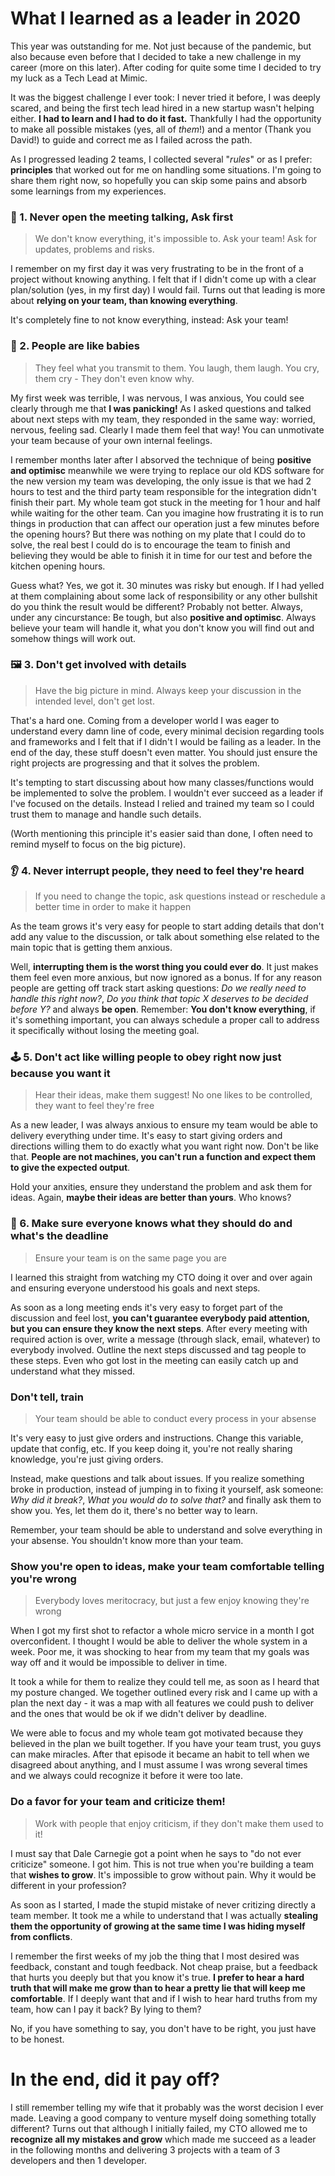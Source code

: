 # What I learned as a leader in 2020

This year was outstanding for me. Not just because of the pandemic, but also because even before that I decided to take a new challenge in my career (more on this later). After coding for quite some time I decided to try my luck as a Tech Lead at Mimic.

It was the biggest challenge I ever took: I never tried it before, I was deeply scared, and being the first tech lead hired in a new startup wasn't helping either. **I had to learn and I had to do it fast.** Thankfully I had the opportunity to make all possible mistakes (yes, all of *them*!) and a mentor (Thank you David!) to guide and correct me as I failed across the path.

As I progressed leading 2 teams, I collected several "*rules*" or as I prefer: **principles** that worked out for me on handling some situations. I'm going to share them right now, so hopefully you can skip some pains and absorb some learnings from my experiences.

### 💬 1. Never open the meeting talking, Ask first
> We don't know everything, it's impossible to. Ask your team! Ask for updates, problems and risks.

I remember on my first day it was very frustrating to be in the front of a project without knowing anything. I felt that if I didn't come up with a clear plan/solution (yes, in my first day) I would fail. Turns out that leading is more about **relying on your team, than knowing everything**.

It's completely fine to not know everything, instead: Ask your team!

### 👶 2. People are like babies
> They feel what you transmit to them. You laugh, them laugh. You cry, them cry - They don't even know why.

My first week was terrible, I was nervous, I was anxious, You could see clearly through me that **I was panicking!** As I asked questions and talked about next steps with my team, they responded in the same way: worried, nervous, feeling sad. Clearly I made them feel that way! You can unmotivate your team because of your own internal feelings.

I remember months later after I absorved the technique of being **positive and optimisc** meanwhile we were trying to replace our old KDS software for the new version my team was developing, the only issue is that we had 2 hours to test and the third party team responsible for the integration didn't finish their part. My whole team got stuck in the meeting for 1 hour and half while waiting for the other team. Can you imagine how frustrating it is to run things in production that can affect our operation just a few minutes before the opening hours? But there was nothing on my plate that I could do to solve, the real best I could do is to encourage the team to finish and believing they would be able to finish it in time for our test and before the kitchen opening hours.

Guess what? Yes, we got it. 30 minutes was risky but enough. If I had yelled at them complaining about some lack of responsibility or any other bullshit do you think the result would be different? Probably not better. Always, under any cincurstance: Be tough, but also **positive and optimisc**. Always believe your team will handle it, what you don't know you will find out and somehow things will work out.

### 🖼️ 3. Don't get involved with details
> Have the big picture in mind. Always keep your discussion in the intended level, don't get lost.

That's a hard one. Coming from a developer world I was eager to understand every damn line of code, every minimal decision regarding tools and frameworks and I felt that if I didn't I would be failing as a leader. In the end of the day, these stuff doesn't even matter. You should just ensure the right projects are progressing and that it solves the problem.

It's tempting to start discussing about how many classes/functions would be implemented to solve the problem. I wouldn't ever succeed as a leader if I've focused on the details. Instead I relied and trained my team so I could trust them to manage and handle such details.

(Worth mentioning this principle it's easier said than done, I often need to remind myself to focus on the big picture).

### 👂 4. Never interrupt people, they need to feel they're heard
> If you need to change the topic, ask questions instead or reschedule a better time in order to make it happen

As the team grows it's very easy for people to start adding details that don't add any value to the discussion, or talk about something else related to the main topic that is getting them anxious.

Well, **interrupting them is the worst thing you could ever do**. It just makes them feel even more anxious, but now ignored as a bonus. If for any reason people are getting off track start asking questions: *Do we really need to handle this right now?*, *Do you think that topic X deserves to be decided before Y?* and always **be open**. Remember: **You don't know everything**, if it's something important, you can always schedule a proper call to address it specifically without losing the meeting goal.

### 🕹️ 5. Don't act like willing people to obey right now just because you want it
> Hear their ideas, make them suggest! No one likes to be controlled, they want to feel they're free

As a new leader, I was always anxious to ensure my team would be able to delivery everything under time. It's easy to start giving orders and directions willing them to do exactly what you want right now. Don't be like that. **People are not machines, you can't run a function and expect them to give the expected output**.

Hold your anxities, ensure they understand the problem and ask them for ideas. Again, **maybe their ideas are better than yours**. Who knows?

### 🧾 6. Make sure everyone knows what they should do and what's the deadline
> Ensure your team is on the same page you are

I learned this straight from watching my CTO doing it over and over again and ensuring everyone understood his goals and next steps.

As soon as a long meeting ends it's very easy to forget part of the discussion and feel lost, **you can't guarantee everybody paid attention, but you can ensure they know the next steps**. After every meeting with required action is over, write a message (through slack, email, whatever) to everybody involved. Outline the next steps discussed and tag people to these steps. Even who got lost in the meeting can easily catch up and understand what they missed.

### Don't tell, train
> Your team should be able to conduct every process in your absense

It's very easy to just give orders and instructions. Change this variable, update that config, etc. If you keep doing it, you're not really sharing knowledge, you're just giving orders.

Instead, make questions and talk about issues. If you realize something broke in production, instead of jumping in to fixing it yourself, ask someone: *Why did it break?*, *What you would do to solve that?* and finally ask them to show you. Yes, let them do it, there's no better way to learn.

Remember, your team should be able to understand and solve everything in your absense. You shouldn't know more than your team.

### Show you're open to ideas, make your team comfortable telling you're wrong
> Everybody loves meritocracy, but just a few enjoy knowing they're wrong

When I got my first shot to refactor a whole micro service in a month I got overconfident. I thought I would be able to deliver the whole system in a week. Poor me, it was shocking to hear from my team that my goals was way off and it would be impossible to deliver in time.

It took a while for them to realize they could tell me, as soon as I heard that my posture changed. We together outlined every risk and I came up with a plan the next day - it was a map with all features we could push to deliver and the ones that would be ok if we didn't deliver by deadline.

We were able to focus and my whole team got motivated because they believed in the plan we built together. If you have your team trust, you guys can make miracles. After that episode it became an habit to tell when we disagreed about anything, and I must assume I was wrong several times and we always could recognize it before it were too late.

### Do a favor for your team and criticize them!
> Work with people that enjoy criticism, if they don't make them used to it!

I must say that Dale Carnegie got a point when he says to "do not ever criticize" someone. I got him. This is not true when you're building a team that **wishes to grow**. It's impossible to grow without pain. Why it would be different in your profession?

As soon as I started, I made the stupid mistake of never critizing directly a team member. It took me a while to understand that I was actually **stealing them the opportunity of growing at the same time I was hiding myself from conflicts**.

I remember the first weeks of my job the thing that I most desired was feedback, constant and tough feedback. Not cheap praise, but a feedback that hurts you deeply but that you know it's true. **I prefer to hear a hard truth that will make me grow than to hear a pretty lie that will keep me comfortable**. If I deeply want that and if I wish to hear hard truths from my team, how can I pay it back? By lying to them?

No, if you have something to say, you don't have to be right, you just have to be honest.


# In the end, did it pay off?


I still remember telling my wife that it probably was the worst decision I ever made. Leaving a good company to venture myself doing something totally different? Turns out that although I initially failed, my CTO allowed me to **recognize all my mistakes and grow** which made me succeed as a leader in the following months and delivering 3 projects with a team of 3 developers and then 1 developer.

